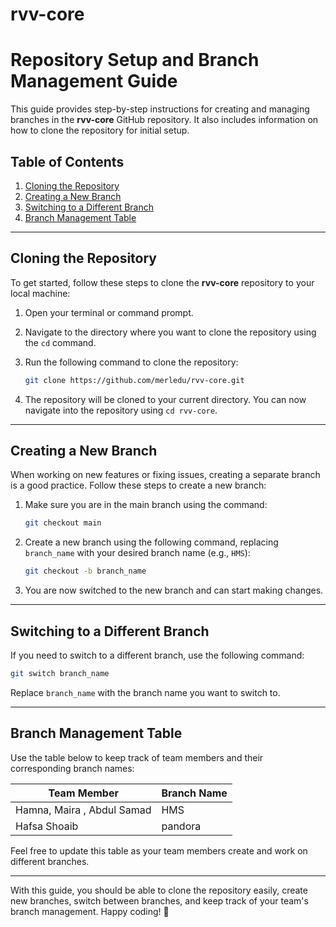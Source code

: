 # rvv-core

# Repository Setup and Branch Management Guide

This guide provides step-by-step instructions for creating and managing branches in the **rvv-core** GitHub repository. It also includes information on how to clone the repository for initial setup.

## Table of Contents

1. [Cloning the Repository](#cloning-the-repository)
2. [Creating a New Branch](#creating-a-new-branch)
3. [Switching to a Different Branch](#switching-to-a-different-branch)
4. [Branch Management Table](#branch-management-table)

---

## Cloning the Repository

To get started, follow these steps to clone the **rvv-core** repository to your local machine:

1. Open your terminal or command prompt.

2. Navigate to the directory where you want to clone the repository using the `cd` command.

3. Run the following command to clone the repository:
   
   ```bash
   git clone https://github.com/merledu/rvv-core.git
   ```

4. The repository will be cloned to your current directory. You can now navigate into the repository using `cd rvv-core`.

---

## Creating a New Branch

When working on new features or fixing issues, creating a separate branch is a good practice. Follow these steps to create a new branch:

1. Make sure you are in the main branch using the command:
   
   ```bash
   git checkout main
   ```

2. Create a new branch using the following command, replacing `branch_name` with your desired branch name (e.g., `HMS`):
   
   ```bash
   git checkout -b branch_name
   ```

3. You are now switched to the new branch and can start making changes.

---

## Switching to a Different Branch

If you need to switch to a different branch, use the following command:

```bash
git switch branch_name
```

Replace `branch_name` with the branch name you want to switch to.

---

## Branch Management Table

Use the table below to keep track of team members and their corresponding branch names:

| Team Member | Branch Name |
|-------------|-------------|
| Hamna, Maira , Abdul Samad   | HMS       |
| Hafsa Shoaib                 | pandora   |


Feel free to update this table as your team members create and work on different branches.

---

With this guide, you should be able to clone the repository easily, create new branches, switch between branches, and keep track of your team's branch management. Happy coding! 🚀
